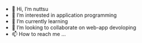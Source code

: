 - 👋 Hi, I’m nuttsu
- 👀 I’m interested in application programming
- 🌱 I’m currently learning
- 💞️ I’m looking to collaborate on web-app devoloping
- 📫 How to reach me ...

<!---
khunnuttsu/khunnuttsu is a ✨ special ✨ repository because its `README.md` (this file) appears on your GitHub profile.
You can click the Preview link to take a look at your changes.
--->
